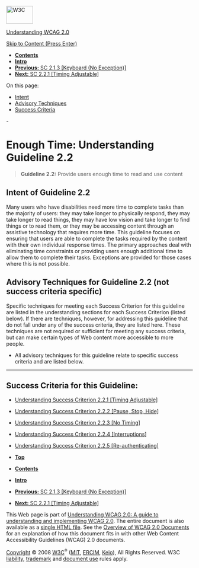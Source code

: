 [<img src="http://www.w3.org/Icons/w3c_home" alt="W3C" width="72" height="48" />](http://www.w3.org/)

[Understanding WCAG 2.0](http://www.w3.org/TR/2008/WD-UNDERSTANDING-WCAG20-20081103/)

[Skip to Content (Press Enter)](#maincontent)

<span id="top"></span>

-   **[Contents](http://www.w3.org/TR/2008/WD-UNDERSTANDING-WCAG20-20081103/#contents "Table of Contents")**
-   **[Intro](intro.html "Introduction to Understanding WCAG 2.0")**
-   [**Previous:** SC 2.1.3 \[Keyboard (No Exception)\]](keyboard-operation-all-funcs.html "Understanding SC  2.1.3 [Keyboard (No Exception)]")
-   [**Next:** SC 2.2.1 \[Timing Adjustable\]](time-limits-required-behaviors.html "Understanding SC  2.2.1 [Timing Adjustable]")

On this page:

-   [Intent](#time-limits)
-   [Advisory Techniques](#time-limits)
-   [Success Criteria](#time-limits-sc)

<span id="maincontent">-</span>

<span id="time-limits"></span> **Enough Time**<span class="screenreader">:</span> Understanding Guideline 2.2
=============================================================================================================

> **Guideline 2.2:** Provide users enough time to read and use content

<span id="time-limits-intent"></span> Intent of Guideline 2.2
-------------------------------------------------------------

Many users who have disabilities need more time to complete tasks than the majority of users: they may take longer to physically respond, they may take longer to read things, they may have low vision and take longer to find things or to read them, or they may be accessing content through an assistive technology that requires more time. This guideline focuses on ensuring that users are able to complete the tasks required by the content with their own individual response times. The primary approaches deal with eliminating time constraints or providing users enough additional time to allow them to complete their tasks. Exceptions are provided for those cases where this is not possible.

<span id="time-limits-advisory"></span> Advisory Techniques for Guideline 2.2 (not success criteria specific)
-------------------------------------------------------------------------------------------------------------

Specific techniques for meeting each Success Criterion for this guideline are listed in the understanding sections for each Success Criterion (listed below). If there are techniques, however, for addressing this guideline that do not fall under any of the success criteria, they are listed here. These techniques are not required or sufficient for meeting any success criteria, but can make certain types of Web content more accessible to more people.

-   All advisory techniques for this guideline relate to specific success criteria and are listed below.

------------------------------------------------------------------------

Success Criteria for this Guideline:
------------------------------------

-   [Understanding Success Criterion 2.2.1 \[Timing Adjustable\]](time-limits-required-behaviors.html)
-   [Understanding Success Criterion 2.2.2 \[Pause, Stop, Hide\]](time-limits-pause.html)
-   [Understanding Success Criterion 2.2.3 \[No Timing\]](time-limits-no-exceptions.html)
-   [Understanding Success Criterion 2.2.4 \[Interruptions\]](time-limits-postponed.html)
-   [Understanding Success Criterion 2.2.5 \[Re-authenticating\]](time-limits-server-timeout.html)

-   **[Top](#top)**
-   **[Contents](http://www.w3.org/TR/2008/WD-UNDERSTANDING-WCAG20-20081103/#contents "Table of Contents")**
-   **[Intro](intro.html "Introduction to Understanding WCAG 2.0")**
-   [**Previous:** SC 2.1.3 \[Keyboard (No Exception)\]](keyboard-operation-all-funcs.html "Understanding SC  2.1.3 [Keyboard (No Exception)]")
-   [**Next:** SC 2.2.1 \[Timing Adjustable\]](time-limits-required-behaviors.html "Understanding SC  2.2.1 [Timing Adjustable]")

This Web page is part of [Understanding WCAG 2.0: A guide to understanding and implementing WCAG 2.0](http://www.w3.org/TR/2008/WD-UNDERSTANDING-WCAG20-20081103/). The entire document is also available as a [single HTML file](complete.html). See the [Overview of WCAG 2.0 Documents](http://www.w3.org/WAI/intro/wcag20) for an explanation of how this document fits in with other Web Content Accessibility Guidelines (WCAG) 2.0 documents.

[Copyright](http://www.w3.org/Consortium/Legal/ipr-notice#Copyright) © 2008 [W3C](http://www.w3.org/)<sup>®</sup> ([MIT](http://www.csail.mit.edu/), [ERCIM](http://www.ercim.org/), [Keio](http://www.keio.ac.jp/)), All Rights Reserved. W3C [liability](http://www.w3.org/Consortium/Legal/ipr-notice#Legal_Disclaimer), [trademark](http://www.w3.org/Consortium/Legal/ipr-notice#W3C_Trademarks) and [document use](http://www.w3.org/Consortium/Legal/copyright-documents) rules apply.
